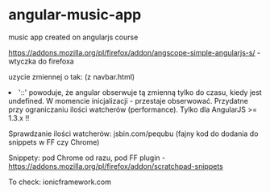 # angular-music-app
music app created on angularjs course


https://addons.mozilla.org/pl/firefox/addon/angscope-simple-angularjs-s/ - wtyczka do firefoxa

uzycie zmiennej o tak:
(z navbar.html) <li ui-sref-active="active" ng-repeat="state in ::states"> 
'::' powoduje, że angular obserwuje tą zmienną tylko do czasu, kiedy jest undefined. 
W momencie inicjalizacji - przestaje obserwować. Przydatne przy ograniczaniu ilości watcherów (performance).
Tylko dla AngularJS >= 1.3.x !!

Sprawdzanie ilości watcherów: jsbin.com/pequbu (fajny kod do dodania do snippets w FF czy Chrome)

Snippety: pod Chrome od razu, pod FF plugin - https://addons.mozilla.org/pl/firefox/addon/scratchpad-snippets

To check:
ionicframework.com